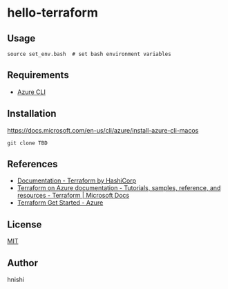 # hello-terraform



## Usage

```shell
source set_env.bash  # set bash environment variables
```

## Requirements

- [Azure CLI](https://docs.microsoft.com/en-us/cli/azure/)

## Installation

https://docs.microsoft.com/en-us/cli/azure/install-azure-cli-macos

```shell
git clone TBD
```

## References

- [Documentation - Terraform by HashiCorp](https://www.terraform.io/docs/index.html)
- [Terraform on Azure documentation - Tutorials, samples, reference, and resources - Terraform | Microsoft Docs](https://docs.microsoft.com/en-us/azure/developer/terraform/)
- [Terraform Get Started - Azure](https://learn.hashicorp.com/collections/terraform/azure-get-started)

## License

[MIT](./LICENSE)

## Author

hnishi
